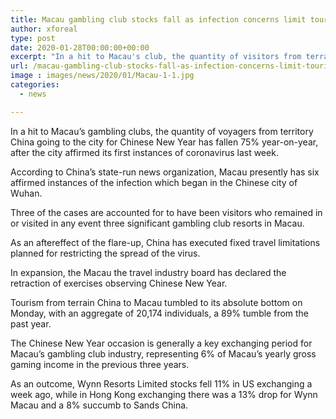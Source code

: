 ```yaml
---
title: Macau gambling club stocks fall as infection concerns limit tourism
author: xforeal 
type: post
date: 2020-01-28T00:00:00+00:00
excerpt: "In a hit to Macau's club, the quantity of visitors from terrain China venturing out to the city for Chinese New Year has fallen 75&amp;percnt; year-on-year, after the city affirmed its first instances of coronavirus last week "
url: /macau-gambling-club-stocks-fall-as-infection-concerns-limit-tourism/
image : images/news/2020/01/Macau-1-1.jpg
categories:
  - news

---
```

In a hit to Macau&#8217;s gambling clubs, the quantity of voyagers from territory China going to the city for Chinese New Year has fallen 75&percnt; year-on-year, after the city affirmed its first instances of coronavirus last week.

According to China&rsquo;s state-run news organization, Macau presently has six affirmed instances of the infection which began in the Chinese city of Wuhan.

Three of the cases are accounted for to have been visitors who remained in or visited in any event three significant gambling club resorts in Macau.

As an aftereffect of the flare-up, China has executed fixed travel limitations planned for restricting the spread of the virus.

In expansion, the Macau the travel industry board has declared the retraction of exercises observing Chinese New Year.

Tourism from terrain China to Macau tumbled to its absolute bottom on Monday, with an aggregate of 20,174 individuals, a 89&percnt; tumble from the past year.

The Chinese New Year occasion is generally a key exchanging period for Macau&rsquo;s gambling club industry, representing 6&percnt; of Macau&rsquo;s yearly gross gaming income in the previous three years.

As an outcome, Wynn Resorts Limited stocks fell 11&percnt; in US exchanging a week ago, while in Hong Kong exchanging there was a 13&percnt; drop for Wynn Macau and a 8&percnt; succumb to Sands China.
